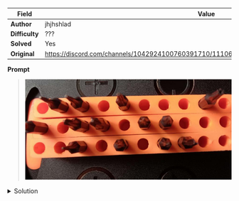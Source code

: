 |Field|Value|
|---|---|
|**Author**|jhjhshlad|
|**Difficulty**|???|
|**Solved**|Yes|
|**Original**|https://discord.com/channels/1042924100760391710/1110625554476040323/1137030440012754984|

**Prompt**
> ![](../attachments/IMG_20230804_1031292.jpg)

<details>
<summary>Solution</summary>
In braille the screw tips read 'iroha'
</details>
